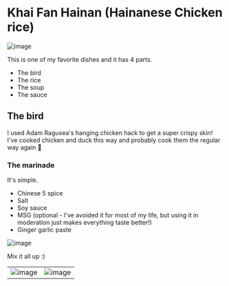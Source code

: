 # Khai Fan Hainan (Hainanese Chicken rice)
![image](https://user-images.githubusercontent.com/1991125/117935132-b2bdf780-b303-11eb-9b75-2ee59b661c60.png)


This is one of my favorite dishes and it has 4 parts.
- The bird
- The rice
- The soup
- The sauce

## The bird
I used Adam Ragusea's hanging chicken hack to get a super crispy skin! I've cooked chicken and duck this way and probably cook them the regular way again :slightly_smiling_face:

### The marinade
It's simple.
- Chinese 5 spice
- Salt
- Soy sauce
- MSG (optional - I've avoided it for most of my life, but using it in moderation just makes everything taste better!)
- Ginger garlic paste

![image](https://user-images.githubusercontent.com/1991125/117936185-d9306280-b304-11eb-900d-92dad119da16.png)

Mix it all up :)

| | |
|-|-|
|![image](https://user-images.githubusercontent.com/1991125/117936593-53f97d80-b305-11eb-911b-f0812ac76688.png)|![image](https://user-images.githubusercontent.com/1991125/117937121-f0238480-b305-11eb-99fa-c6aca46f7585.png)|

